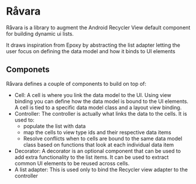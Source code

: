 # Råvara

Råvara is a library to augment the Android Recycler View default component for building dynamic ui lists. 

It draws inspiration from Epoxy by abstracting the list adapter letting the user focus on defining the data model and how it binds to UI elements


## Componets

Råvara defines a couple of components to build on top of:

- Cell: A cell is where you link the data model to the UI. Using view binding you can define how the data model is bound to the UI elements.
A cell is tied to a specific data model class and a layout view binding.
- Controller: The controller is actually what links the data to the cells. 
It is used to:
  - populate the list with data
  - map the cells to view type ids and their respective data items
  - Resolve conflicts when to cells are bound to the same data model class based on functions that look at each individual data item
- Decorator: A decorator is an optional component that can be used to add extra functionality to the list items. 
It can be used to extract common UI elements to be reused across cells.
- A list adapter: This is used only to bind the Recycler view adapter to the controller

